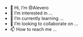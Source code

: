- 👋 Hi, I’m @Alevero
- 👀 I’m interested in ...
- 🌱 I’m currently learning ...
- 💞️ I’m looking to collaborate on ...
- 📫 How to reach me ...

<!---
Alevero/Alevero is a ✨ special ✨ repository because its `README.md` (this file) appears on your GitHub profile.
You can click the Preview link to take a look at your changes.
--->
